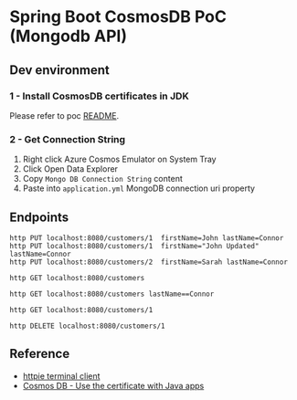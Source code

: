 Spring Boot CosmosDB PoC (Mongodb API)
======================================

Dev environment
---------------

### 1 - Install CosmosDB certificates in JDK

Please refer to poc [README](../README.md).

### 2 - Get Connection String

1. Right click Azure Cosmos Emulator on System Tray
2. Click Open Data Explorer
3. Copy `Mongo DB Connection String` content
4. Paste into `application.yml` MongoDB connection uri property

Endpoints
---------

```
http PUT localhost:8080/customers/1  firstName=John lastName=Connor
http PUT localhost:8080/customers/1  firstName="John Updated" lastName=Connor
http PUT localhost:8080/customers/2  firstName=Sarah lastName=Connor

http GET localhost:8080/customers

http GET localhost:8080/customers lastName==Connor

http GET localhost:8080/customers/1

http DELETE localhost:8080/customers/1

```

Reference
---------

* [httpie terminal client](https://httpie.io/)
* [Cosmos DB - Use the certificate with Java apps](https://docs.microsoft.com/en-us/azure/cosmos-db/local-emulator-export-ssl-certificates#use-the-certificate-with-java-apps)
